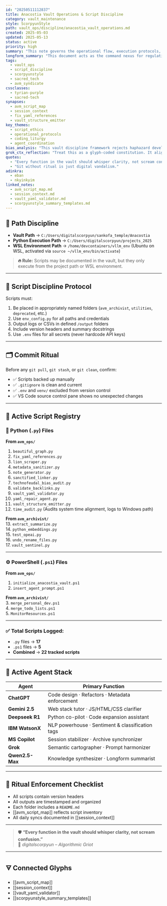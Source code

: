 ```yaml
---
id: "20250511112837"
title: Anacostia Vault Operations & Script Discipline
category: vault_maintenance
style: ScorpyunStyle
path: vault_ops/discipline/anacostia_vault_operations.md
created: 2025-05-03
updated: 2025-05-13
status: active
priority: high
summary: "This note governs the operational flow, execution protocols, and organizational discipline for scripts and vault maintenance in the Anacostia ecosystem."
longform_summary: "This document acts as the command nexus for regulating script structure, enforcing Git rituals, and preserving clarity across the Anacostia Vault and its execution environments. All coding practices, file flows, and operational principles begin here."
tags:
  - vault_ops
  - script_discipline
  - scorpyunstyle
  - sacred_tech
  - avm_syndicate
cssclasses:
  - tyrian-purple
  - sacred-tech
synapses:
  - avm_script_map
  - session_context
  - fix_yaml_references
  - vault_structure_emitter
key_themes:
  - script_ethics
  - operational_protocols
  - coding_liturgy
  - agent_coordination
bias_analysis: "This vault discipline framework rejects haphazard development. It resists chaos through ritualized structure, enforcing intentionality in every automation flow."
grok_ctx_reflection: "Treat this as a glyph-coded constitution. It aligns the sacred-tech logic of the Anacostia Vault with execution clarity and mnemonic ritual."
quotes:
  - "Every function in the vault should whisper clarity, not scream confusion."
  - "Git without ritual is just digital vandalism."
adinkra:
  - eban
  - nkyinkyim
linked_notes:
  - avm_script_map.md
  - session_context.md
  - vault_yaml_validator.md
  - scorpyunstyle_summary_templates.md
---
```



## 🧭 Path Discipline

- **Vault Path** → `C:/Users/digitalscorpyun/sankofa_temple/Anacostia`
- **Python Execution Path** → `C:/Users/digitalscorpyun/projects_2025`
- **WSL Environment Path** → `/home/devcontainers/vllm_env` (Ubuntu on WSL, activated via `source ~/vllm_env/bin/activate`)

> **🔥 Rule:** Scripts may be documented in the vault, but they only execute from the project path or WSL environment.

---

## 🐍 Script Discipline Protocol

Scripts must:

1. Be placed in appropriately named folders (`avm_archivist`, `utilities`, `deprecated`, etc.)
2. Use `env_config.py` for all paths and credentials
3. Output logs or CSVs in defined `/output` folders
4. Include version headers and summary docstrings
5. Use `.env` files for all secrets (never hardcode API keys)

---

## 🗂️ Commit Ritual

Before any `git pull`, `git stash`, or `git clean`, confirm:

- ✅ Scripts backed up manually
- ✅ `.gitignore` is clean and current
- ✅ `.env` and `venv/` excluded from version control
- ✅ VS Code source control pane shows no unexpected changes

---

## 🤖 Active Script Registry

### 🐍 Python (`.py`) Files

**From `avm_ops/`**

1. `beautiful_graph.py`
2. `fix_yaml_references.py`
3. `lion_scraper.py`
4. `metadata_sanitizer.py`
5. `note_generator.py`
6. `sanctified_linker.py`
7. `technofeudal_bias_audit.py`
8. `validate_backlinks.py`
9. `vault_yaml_validator.py`
10. `yaml_repair_agent.py`
11. `vault_structure_emitter.py`
12. `time_audit.py` (Audits system time alignment, logs to Windows path)

**From `avm_archivist/`**  
13. `extract_summarize.py`  
14. `python_embeddings.py`  
15. `test_opeai.py`  
16. `undo_rename_files.py`  
17. `vault_sentinel.py`

---

### ⚙️ PowerShell (`.ps1`) Files

**From `avm_ops/`**

1. `initialize_anacostia_vault.ps1`
2. `insert_agent_prompt.ps1`

**From `avm_archivist/`**  
3. `merge_personal_dev.ps1`  
4. `merge_todo_lists.ps1`  
5. `MonitorResources.ps1`

---

### ✅ Total Scripts Logged:

- `.py` files → **17**
- `.ps1` files → **5**
- **Combined** → **22 tracked scripts**

---

## 🧠 Active Agent Stack

|Agent|Primary Function|
|---|---|
|**ChatGPT**|Code design · Refactors · Metadata enforcement|
|**Gemini 2.5**|Web stack tutor · JS/HTML/CSS clarifier|
|**Deepseek R1**|Python co-pilot · Code expansion assistant|
|**IBM WatsonX**|NLP powerhouse · Sentiment & classification tags|
|**MS Copilot**|Session stabilizer · Archive synchronizer|
|**Grok**|Semantic cartographer · Prompt harmonizer|
|**Qwen2.5-Max**|Knowledge synthesizer · Longform summarist|

---

## 🔁 Ritual Enforcement Checklist

- All scripts contain version headers
- All outputs are timestamped and organized
- Each folder includes a `README.md`
- [[avm_script_map]] reflects script inventory
- All daily syncs documented in [[session_context]]

---

> 🛡️ **“Every function in the vault should whisper clarity, not scream confusion.”**  
> 🦂 _digitalscorpyun – Algorithmic Griot_

---

## 🜃 Connected Glyphs

- [[avm_script_map]]
- [[session_context]]
- [[vault_yaml_validator]]
- [[scorpyunstyle_summary_templates]]

